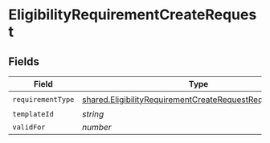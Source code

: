 # EligibilityRequirementCreateRequest


## Fields

| Field                                                                                                                                         | Type                                                                                                                                          | Required                                                                                                                                      | Description                                                                                                                                   |
| --------------------------------------------------------------------------------------------------------------------------------------------- | --------------------------------------------------------------------------------------------------------------------------------------------- | --------------------------------------------------------------------------------------------------------------------------------------------- | --------------------------------------------------------------------------------------------------------------------------------------------- |
| `requirementType`                                                                                                                             | [shared.EligibilityRequirementCreateRequestRequirementType](../../../sdk/models/shared/eligibilityrequirementcreaterequestrequirementtype.md) | :heavy_check_mark:                                                                                                                            | N/A                                                                                                                                           |
| `templateId`                                                                                                                                  | *string*                                                                                                                                      | :heavy_minus_sign:                                                                                                                            | N/A                                                                                                                                           |
| `validFor`                                                                                                                                    | *number*                                                                                                                                      | :heavy_minus_sign:                                                                                                                            | N/A                                                                                                                                           |